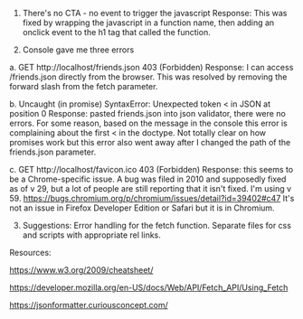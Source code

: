 1. There's no CTA - no event to trigger the javascript
  Response: This was fixed by wrapping the javascript in a function name, then adding an onclick event to the h1 tag that called the function.

2. Console gave me three errors

  a. GET http://localhost/friends.json 403 (Forbidden)
    Response: I can access /friends.json directly from the browser. This was resolved by removing the forward slash from the fetch parameter.

  b. Uncaught (in promise) SyntaxError: Unexpected token < in JSON at position 0
    Response: pasted friends.json into json validator, there were no errors. For some reason, based on the message in the console this error is complaining about the first < in the doctype. Not totally clear on how promises work but this error also went away after I changed the path of the friends.json parameter.

  c. GET http://localhost/favicon.ico 403 (Forbidden)
    Response: this seems to be a Chrome-specific issue. A bug was filed in 2010 and supposedly fixed as of v 29, but a lot of people are still reporting that it isn't fixed. I'm using v 59.
    https://bugs.chromium.org/p/chromium/issues/detail?id=39402#c47
    It's not an issue in Firefox Developer Edition or Safari but it is in Chromium.

3. Suggestions: Error handling for the fetch function. Separate files for css and scripts with appropriate rel links.


Resources:

https://www.w3.org/2009/cheatsheet/

https://developer.mozilla.org/en-US/docs/Web/API/Fetch_API/Using_Fetch

https://jsonformatter.curiousconcept.com/
